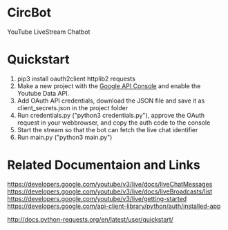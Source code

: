 # CircBot
YouTube LiveStream Chatbot

# Quickstart
1. pip3 install oauth2client httplib2 requests
2. Make a new project with the [Google API Console](https://console.developers.google.com/apis/) and enable the Youtube Data API.  
3. Add OAuth API credentials, download the JSON file and save it as client_secrets.json in the project folder
4. Run credentials.py ("python3 credentials.py"), approve the OAuth request in your webbrowser, and copy the auth code to the console
5. Start the stream so that the bot can fetch the live chat identifier
6. Run main.py ("python3 main.py")


# Related Documentaion and Links
https://developers.google.com/youtube/v3/live/docs/liveChatMessages
https://developers.google.com/youtube/v3/live/docs/liveBroadcasts/list
https://developers.google.com/youtube/v3/live/getting-started  
https://developers.google.com/api-client-library/python/auth/installed-app

http://docs.python-requests.org/en/latest/user/quickstart/
